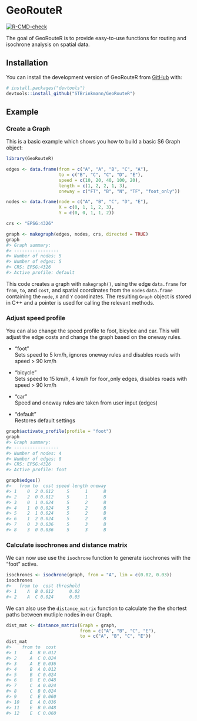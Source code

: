 
<!-- README.md is generated from README.Rmd. Please edit that file -->

# GeoRouteR

<!-- badges: start -->

[![R-CMD-check](https://github.com/STBrinkmann/GeoRouteR/actions/workflows/check-standard.yaml/badge.svg)](https://github.com/STBrinkmann/GeoRouteR/actions/workflows/check-standard.yaml)

<!-- badges: end -->

The goal of GeoRouteR is to provide easy-to-use functions for routing
and isochrone analysis on spatial data.

## Installation

You can install the development version of GeoRouteR from
[GitHub](https://github.com/) with:

``` r
# install.packages("devtools")
devtools::install_github("STBrinkmann/GeoRouteR")
```

## Example

### Create a Graph

This is a basic example which shows you how to build a basic S6 Graph
object:

``` r
library(GeoRouteR)

edges <- data.frame(from = c("A", "A", "B", "C", "A"),
                    to = c("B", "C", "C", "D", "E"),
                    speed = c(10, 20, 40, 100, 20),
                    length = c(1, 2, 2, 1, 3),
                    oneway = c("FT", "B", "N", "TF", "foot_only"))

nodes <- data.frame(node = c("A", "B", "C", "D", "E"),
                    X = c(0, 1, 1, 2, 3),
                    Y = c(0, 0, 1, 1, 2))

crs <- "EPSG:4326"

graph <- makegraph(edges, nodes, crs, directed = TRUE)
graph
#> Graph summary:
#> -----------------
#> Number of nodes: 5 
#> Number of edges: 5 
#> CRS: EPSG:4326 
#> Active profile: default
```

This code creates a graph with `makegraph()`, using the edge
`data.frame` for `from`, `to`, and `cost`, and spatial coordinates from
the `nodes` `data.frame` containing the `node`, `X` and `Y` coordinates.
The resulting `Graph` object is stored in C++ and a pointer is used for
calling the relevant methods.

### Adjust speed profile

You can also change the speed profile to foot, bicylce and car. This
will adjust the edge costs and change the graph based on the oneway
rules.

- “foot”  
  Sets speed to 5 km/h, ignores oneway rules and disables roads with
  speed \> 90 km/h

- “bicycle”  
  Sets speed to 15 km/h, 4 km/h for foor_only edges, disables roads with
  speed \> 90 km/h

- “car”  
  Speed and oneway rules are taken from user input (edges)

- “default”  
  Restores default settings

``` r
graph$activate_profile(profile = "foot")
graph
#> Graph summary:
#> -----------------
#> Number of nodes: 4 
#> Number of edges: 8 
#> CRS: EPSG:4326 
#> Active profile: foot
```

``` r
graph$edges()
#>   from to  cost speed length oneway
#> 1    0  2 0.012     5      1      B
#> 2    2  0 0.012     5      1      B
#> 3    0  1 0.024     5      2      B
#> 4    1  0 0.024     5      2      B
#> 5    2  1 0.024     5      2      B
#> 6    1  2 0.024     5      2      B
#> 7    0  3 0.036     5      3      B
#> 8    3  0 0.036     5      3      B
```

### Calculate isochrones and distance matrix

We can now use use the `isochrone` function to generate isochrones with
the “foot” active.

``` r
isochrones <- isochrone(graph, from = "A", lim = c(0.02, 0.03))
isochrones
#>   from to  cost threshold
#> 1    A  B 0.012      0.02
#> 2    A  C 0.024      0.03
```

We can also use the `distance_matrix` function to calculate the the
shortest paths between mutliple nodes in our Graph.

``` r
dist_mat <- distance_matrix(Graph = graph,
                            from = c("A", "B", "C", "E"),
                            to = c("A", "B", "C", "E"))
dist_mat
#>    from to  cost
#> 1     A  B 0.012
#> 2     A  C 0.024
#> 3     A  E 0.036
#> 4     B  A 0.012
#> 5     B  C 0.024
#> 6     B  E 0.048
#> 7     C  A 0.024
#> 8     C  B 0.024
#> 9     C  E 0.060
#> 10    E  A 0.036
#> 11    E  B 0.048
#> 12    E  C 0.060
```
